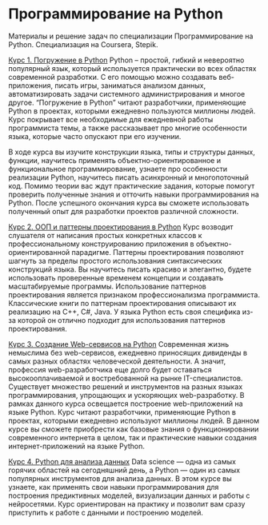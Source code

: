 # Программирование на Python  
Материалы и решение задач по специализации Программирование на Python.
Специализация на Coursera, Stepik.

[Курс 1. Погружение в Python](https://github.com/Bora2k3/Python-Programming-Specialization/tree/main/1-Diving-into-Python)
Python – простой, гибкий и невероятно популярный язык, который используется практически во всех областях современной разработки. С его помощью можно создавать веб-приложения, писать игры, заниматься анализом данных, автоматизировать задачи системного администрирования и многое другое. “Погружение в Python” читают разработчики, применяющие Python в проектах, которыми ежедневно пользуются миллионы людей. Курс покрывает все необходимые для ежедневной работы программиста темы, а также рассказывает про многие особенности языка, которые часто опускают при его изучении.

В ходе курса вы изучите конструкции языка, типы и структуры данных, функции, научитесь применять объектно-ориентированное и функциональное программирование, узнаете про особенности реализации Python, научитесь писать асинхронный и многопоточный код. Помимо теории вас ждут практические задания, которые помогут проверить полученные знания и отточить навыки программирования на Python. После успешного окончания курса вы сможете использовать полученный опыт для разработки проектов различной сложности.

[Курс 2. ООП и паттерны проектирования в Python](https://github.com/Bora2k3/Python-Programming-Specialization/tree/main/2-OOP-and-design-patterns-in-Python)
Курс возводит слушателя от написания простых конкретных классов к профессиональному конструированию приложения в объектно-ориентированной парадигме. Паттерны проектирования позволяют шагнуть за пределы простого использования синтаксических конструкций языка. Вы научитесь писать красиво и элегантно, будете использовать проверенные временем концепции и создавать масштабируемые программы. Использование паттернов проектирования является признаком профессионализма программиста. Классические книги по паттернам проектирования описывают их реализацию на C++, C#, Java. У языка Python есть своя специфика из-за которой он отлично подходит для использования паттернов проектирования.

[Курс 3. Создание Web-сервисов на Python](https://github.com/Bora2k3/Python-Programming-Specialization/tree/main/3-Writing-Web-Services-in-Python)
Современная жизнь немыслима без web-сервисов, ежедневно приносящих дивиденды в самых разных областях человеческой деятельности. А значит, профессия web-разработчика еще долго будет оставаться высокооплачиваемой и востребованной на рынке IT-специалистов. Существует множество решений и инструментов на разных языках программирования, упрощающих и ускоряющих web-разработку. В рамках данного курса освещается построение web-приложений на языке Python. Курс читают разработчики, применяющие Python в проектах, которыми ежедневно используют миллионы людей. В данном курсе вы сможете приобрести как базовые знания о функционировании современного интернета в целом, так и практические навыки создания интернет-приложений на языке Python.

[Курс 4. Python для анализа данных](https://github.com/Bora2k3/Python-Programming-Specialization/tree/main/4-Python-for-data-analysis)
Data science — одна из самых горячих областей на сегодняшний день, а Python — один из самых популярных инструментов для анализа данных. В этом курсе вы узнаете, как применять свои навыки программирования для построения предиктивных моделей, визуализации данных и работы с нейросетями. Курс ориентирован на практику и позволит вам сразу приступить к работе с данными и построению моделей.
